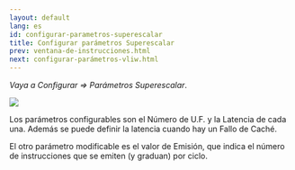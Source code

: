 ```yaml
---
layout: default
lang: es
id: configurar-parametros-superescalar
title: Configurar parámetros Superescalar
prev: ventana-de-instrucciones.html
next: configurar-parámetros-vliw.html
---
```


*Vaya a Configurar => Parámetros Superescalar*.

![](imgs/bm17_result.png)

Los parámetros configurables son el Número de U.F. y la Latencia de cada una.
Además se puede definir la latencia cuando hay un Fallo de Caché.

El otro parámetro modificable es el valor de Emisión, que indica el número de instrucciones que se emiten (y graduan) por ciclo.